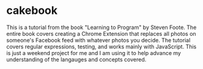 # cakebook

This is a tutorial from the book "Learning to Program" by Steven Foote. The entire book covers creating a Chrome Extension that replaces all photos on someone's Facebook feed with whatever photos you decide. The tutorial covers regular expressions, testing, and works mainly with JavaScript. This is just a weekend project for me and I am using it to help advance my understanding of the langauges and concepts covered.
